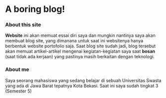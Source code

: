# A boring blog!

### About this site
**Website** ini akan memuat essai diri saya dan mungkin nantinya saya akan membuat blog site,  yang dimanana untuk saat ini websitenya hanya berbentuk website portofolio saja. Saat blog site sudah jadi, blog tersebut akan memuat artikel-artikel mengenai kegiatan-kegiatan saya saat **bosan** (saat tidak ada kerjaan) yang pastinya masih berkaitan dengan teknologi.

### About me
Saya seorang mahasiswa yang sedang belajar di sebuah Universitas Swasta yang ada di Jawa Barat tepatnya Kota Bekasi. Saat ini saya sudah tingkat 3 (Semester 5)
